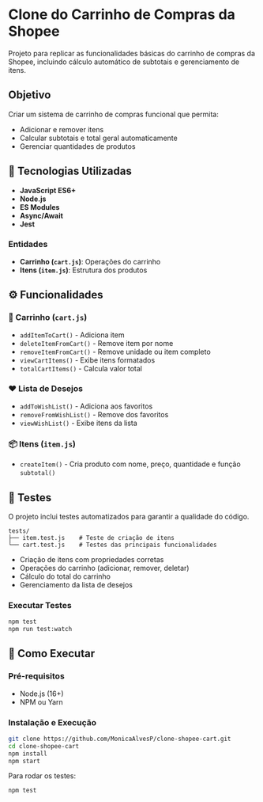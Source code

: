 # Clone do Carrinho de Compras da Shopee

Projeto para replicar as funcionalidades básicas do carrinho de compras da Shopee, incluindo cálculo automático de subtotais e gerenciamento de itens.

## Objetivo

Criar um sistema de carrinho de compras funcional que permita:

- Adicionar e remover itens
- Calcular subtotais e total geral automaticamente
- Gerenciar quantidades de produtos

## 🔧 Tecnologias Utilizadas

- **JavaScript ES6+**
- **Node.js**
- **ES Modules**
- **Async/Await**
- **Jest**

### Entidades

- **Carrinho (`cart.js`)**: Operações do carrinho
- **Itens (`item.js`)**: Estrutura dos produtos

## ⚙️ Funcionalidades

### 🛒 Carrinho (`cart.js`)

- `addItemToCart()` - Adiciona item
- `deleteItemFromCart()` - Remove item por nome
- `removeItemFromCart()` - Remove unidade ou item completo
- `viewCartItems()` - Exibe itens formatados
- `totalCartItems()` - Calcula valor total

### ❤️ Lista de Desejos

- `addToWishList()` - Adiciona aos favoritos
- `removeFromWishList()` - Remove dos favoritos
- `viewWishList()` - Exibe itens da lista

### 📦 Itens (`item.js`)

- `createItem()` - Cria produto com nome, preço, quantidade e função `subtotal()`

## 🧪 Testes

O projeto inclui testes automatizados para garantir a qualidade do código.

```
tests/
├── item.test.js    # Teste de criação de itens
└── cart.test.js    # Testes das principais funcionalidades
```

- Criação de itens com propriedades corretas
- Operações do carrinho (adicionar, remover, deletar)
- Cálculo do total do carrinho
- Gerenciamento da lista de desejos

### Executar Testes

```bash
npm test
npm run test:watch
```

## 🚀 Como Executar

### Pré-requisitos

- Node.js (16+)
- NPM ou Yarn

### Instalação e Execução

```bash
git clone https://github.com/MonicaAlvesP/clone-shopee-cart.git
cd clone-shopee-cart
npm install
npm start
```

Para rodar os testes:

```bash
npm test
```

